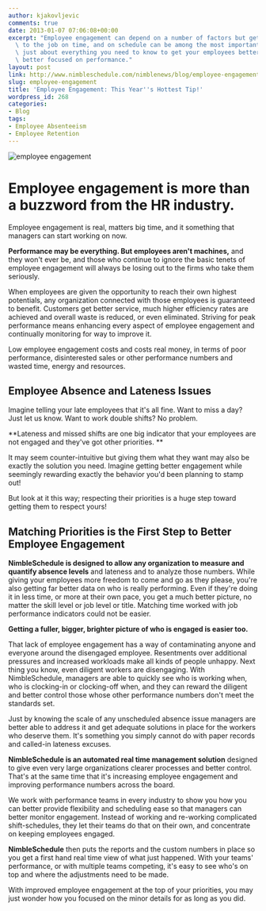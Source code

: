 ```yaml
---
author: kjakovljevic
comments: true
date: 2013-01-07 07:06:08+00:00
excerpt: "Employee engagement can depend on a number of factors but getting your people\
  \ to the job on time, and on schedule can be among the most important. \n\nHere's\
  \ just about everything you need to know to get your employees better engaged and\
  \ better focused on performance."
layout: post
link: http://www.nimbleschedule.com/nimblenews/blog/employee-engagement/
slug: employee-engagement
title: 'Employee Engagement: This Year''s Hottest Tip!'
wordpress_id: 268
categories:
- Blog
tags:
- Employee Absenteeism
- Employee Retention
---
```


![employee engagement](http://www.nimbleschedule.com/wp-content/uploads/2013/01/employee-engagement.jpg)


# Employee engagement is more than a buzzword from the HR industry.


Employee engagement is real, matters big time, and it something that managers can start working on now.

**Performance may be everything. But employees aren't machines,** and they won't ever be, and those who continue to ignore the basic tenets of employee engagement will always be losing out to the firms who take them seriously.

When employees are given the opportunity to reach their own highest potentials, any organization connected with those employees is guaranteed to benefit. Customers get better service, much higher efficiency rates are achieved and overall waste is reduced, or even eliminated. Striving for peak performance means enhancing every aspect of employee engagement and continually monitoring for way to improve it.

Low employee engagement costs and costs real money, in terms of poor performance, disinterested sales or other performance numbers and wasted time, energy and resources.


## Employee Absence and Lateness Issues


Imagine telling your late employees that it's all fine. Want to miss a day? Just let us know. Want to work double shifts? No problem.

**Lateness and missed shifts are one big indicator that your employees are not engaged and they've got other priorities. **

It may seem counter-intuitive but giving them what they want may also be exactly the solution you need. Imagine getting better engagement while seemingly rewarding exactly the behavior you'd been planning to stamp out!

But look at it this way; respecting their priorities is a huge step toward getting them to respect yours!


## Matching Priorities is the First Step to Better Employee Engagement


**NimbleSchedule is designed to allow any organization to measure and quantify absence levels** and lateness and to analyze those numbers. While giving your employees more freedom to come and go as they please, you're also getting far better data on who is really performing. Even if they're doing it in less time, or more at their own pace, you get a much better picture, no matter the skill level or job level or title. Matching time worked with job performance indicators could not be easier.

**Getting a fuller, bigger, brighter picture of who is engaged is easier too.**

That lack of employee engagement has a way of contaminating anyone and everyone around the disengaged employee. Resentments over additional pressures and increased workloads make all kinds of people unhappy. Next thing you know, even diligent workers are disengaging. With NimbleSchedule, managers are able to quickly see who is working when, who is clocking-in or clocking-off when, and they can reward the diligent and better control those whose other performance numbers don't meet the standards set.

Just by knowing the scale of any unscheduled absence issue managers are better able to address it and get adequate solutions in place for the workers who deserve them. It's something you simply cannot do with paper records and called-in lateness excuses.

**NimbleSchedule is an automated real time management solution** designed to give even very large organizations clearer processes and better control. That's at the same time that it's increasing employee engagement and improving performance numbers across the board.

We work with performance teams in every industry to show you how you can better provide flexibility and scheduling ease so that managers can better monitor engagement. Instead of working and re-working complicated shift-schedules, they let their teams do that on their own, and concentrate on keeping employees engaged.

**NimbleSchedule** then puts the reports and the custom numbers in place so you get a first hand real time view of what just happened. With your teams' performance, or with multiple teams competing, it's easy to see who's on top and where the adjustments need to be made.

With improved employee engagement at the top of your priorities, you may just wonder how you focused on the minor details for as long as you did.

